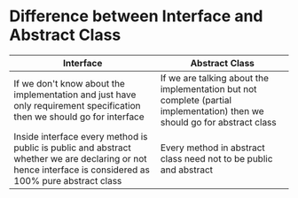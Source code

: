 # Difference between Interface and Abstract Class

| Interface | Abstract Class | 
| --- | --- | 
| If we don't know about the implementation and just have only requirement specification then we should go for interface | If we are talking about the implementation but not complete (partial implementation) then we should go for abstract class | 
| Inside interface every method is public is public and abstract whether we are declaring or not hence interface is considered as 100% pure abstract class | Every method in abstract class need not to be public and abstract | 


